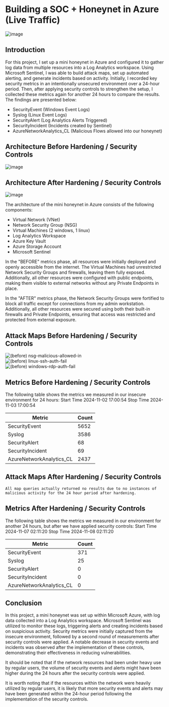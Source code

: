 # Building a SOC + Honeynet in Azure (Live Traffic)
![image](https://github.com/user-attachments/assets/b392d7d9-e752-4c59-bd88-91fdf0ad5071)


## Introduction

For this project, I set up a mini honeynet in Azure and configured it to gather log data from multiple resources into a Log Analytics workspace. Using Microsoft Sentinel, I was able to build attack maps, set up automated alerting, and generate incidents based on activity. Initially, I recorded key security metrics in an intentionally unsecured environment over a 24-hour period. Then, after applying security controls to strengthen the setup, I collected these metrics again for another 24 hours to compare the results. The findings are presented below:

- SecurityEvent (Windows Event Logs)
- Syslog (Linux Event Logs)
- SecurityAlert (Log Analytics Alerts Triggered)
- SecurityIncident (Incidents created by Sentinel)
- AzureNetworkAnalytics_CL (Malicious Flows allowed into our honeynet)

## Architecture Before Hardening / Security Controls
![image](https://github.com/user-attachments/assets/61e9676e-9718-4ef4-9ee6-97e90843fbea)

## Architecture After Hardening / Security Controls
![image](https://github.com/user-attachments/assets/cff6cb79-80d4-42b0-b8e6-5aa69f73355d)


The architecture of the mini honeynet in Azure consists of the following components:

- Virtual Network (VNet)
- Network Security Group (NSG)
- Virtual Machines (2 windows, 1 linux)
- Log Analytics Workspace
- Azure Key Vault
- Azure Storage Account
- Microsoft Sentinel

In the "BEFORE" metrics phase, all resources were initially deployed and openly accessible from the internet. The Virtual Machines had unrestricted Network Security Groups and firewalls, leaving them fully exposed. Additionally, all other resources were configured with public endpoints, making them visible to external networks without any Private Endpoints in place.



In the "AFTER" metrics phase, the Network Security Groups were fortified to block all traffic except for connections from my admin workstation. Additionally, all other resources were secured using both their built-in firewalls and Private Endpoints, ensuring that access was restricted and protected from external exposure.

## Attack Maps Before Hardening / Security Controls
![(before) nsg-malicious-allowed-in](https://github.com/user-attachments/assets/d7ed9f3a-7d8d-40be-be51-808d87170b72)
<br>
![(before) linux-ssh-auth-fail](https://github.com/user-attachments/assets/d880d6ff-ec00-4938-9b67-1948d3c8124b)
<br>
![(before) windows-rdp-auth-fail](https://github.com/user-attachments/assets/3858d99c-1d3e-4325-8cf7-87c20e4b08d2)
<br>

## Metrics Before Hardening / Security Controls

The following table shows the metrics we measured in our insecure environment for 24 hours:
Start Time 2024-11-02 17:00:54
Stop Time 2024-11-03 17:00:54

| Metric                   | Count
| ------------------------ | -----
| SecurityEvent            | 5652
| Syslog                   | 3586
| SecurityAlert            | 68
| SecurityIncident         | 69
| AzureNetworkAnalytics_CL | 2437

## Attack Maps After Hardening / Security Controls

```All map queries actually returned no results due to no instances of malicious activity for the 24 hour period after hardening.```

## Metrics After Hardening / Security Controls

The following table shows the metrics we measured in our environment for another 24 hours, but after we have applied security controls:
Start Time 2024-11-07 02:11:20
Stop Time	2024-11-08 02:11:20

| Metric                   | Count
| ------------------------ | -----
| SecurityEvent            | 371
| Syslog                   | 25
| SecurityAlert            | 0
| SecurityIncident         | 0
| AzureNetworkAnalytics_CL | 0

## Conclusion

In this project, a mini honeynet was set up within Microsoft Azure, with log data collected into a Log Analytics workspace. Microsoft Sentinel was utilized to monitor these logs, triggering alerts and creating incidents based on suspicious activity. Security metrics were initially captured from the insecure environment, followed by a second round of measurements after security controls were applied. A notable decrease in security events and incidents was observed after the implementation of these controls, demonstrating their effectiveness in reducing vulnerabilities.

It should be noted that if the network resources had been under heavy use by regular users, the volume of security events and alerts might have been higher during the 24 hours after the security controls were applied.

It is worth noting that if the resources within the network were heavily utilized by regular users, it is likely that more security events and alerts may have been generated within the 24-hour period following the implementation of the security controls.
